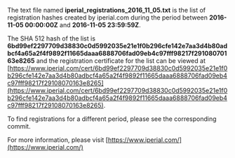 The text file named **iperial_registrations_2016_11_05.txt** is the list of registration hashes created by iperial.com during the period between **2016-11-05 00:00:00Z** and **2016-11-05 23:59:59Z**.

The SHA 512 hash of the list is **6bd99ef2297709d38830c0d5992035e21e1f0b296cfe142e7aa3d4b80adbcf4a65a2f4f9892f11665daaa6888706fad09eb4c97fff98217f29108070163e8265** and the registration certificate for the list can be viewed at [https://www.iperial.com/cert/6bd99ef2297709d38830c0d5992035e21e1f0b296cfe142e7aa3d4b80adbcf4a65a2f4f9892f11665daaa6888706fad09eb4c97fff98217f29108070163e8265](https://www.iperial.com/cert/6bd99ef2297709d38830c0d5992035e21e1f0b296cfe142e7aa3d4b80adbcf4a65a2f4f9892f11665daaa6888706fad09eb4c97fff98217f29108070163e8265).

To find registrations for a different period, please see the corresponding commit.

For more information, please visit [https://www.iperial.com/](https://www.iperial.com/)
